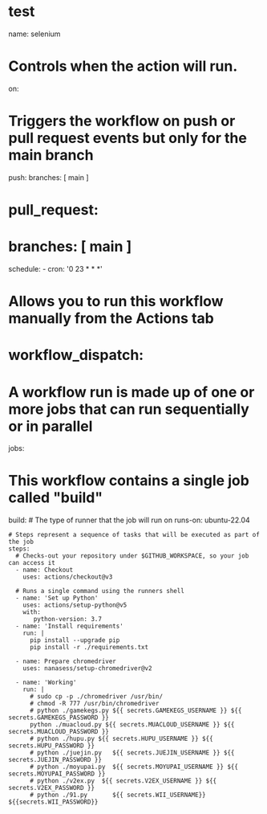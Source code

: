 # test
name: selenium

# Controls when the action will run. 
on:
  # Triggers the workflow on push or pull request events but only for the main branch
  push:
    branches: [ main ]
  # pull_request:
  #   branches: [ main ]
  schedule:
    - cron: '0 23 * * *'
  # Allows you to run this workflow manually from the Actions tab
#  workflow_dispatch:

# A workflow run is made up of one or more jobs that can run sequentially or in parallel
jobs:
  # This workflow contains a single job called "build"
  build:
    # The type of runner that the job will run on
    runs-on: ubuntu-22.04

    # Steps represent a sequence of tasks that will be executed as part of the job
    steps:
      # Checks-out your repository under $GITHUB_WORKSPACE, so your job can access it
      - name: Checkout
        uses: actions/checkout@v3

      # Runs a single command using the runners shell
      - name: 'Set up Python'
        uses: actions/setup-python@v5
        with:
           python-version: 3.7
      - name: 'Install requirements'
        run: |
          pip install --upgrade pip
          pip install -r ./requirements.txt
        
      - name: Prepare chromedriver
        uses: nanasess/setup-chromedriver@v2

      - name: 'Working'
        run: |
          # sudo cp -p ./chromedriver /usr/bin/
          # chmod -R 777 /usr/bin/chromedriver
          # python ./gamekegs.py ${{ secrets.GAMEKEGS_USERNAME }} ${{ secrets.GAMEKEGS_PASSWORD }}
          python ./muacloud.py ${{ secrets.MUACLOUD_USERNAME }} ${{ secrets.MUACLOUD_PASSWORD }}
          # python ./hupu.py ${{ secrets.HUPU_USERNAME }} ${{ secrets.HUPU_PASSWORD }}
          # python ./juejin.py   ${{ secrets.JUEJIN_USERNAME }} ${{ secrets.JUEJIN_PASSWORD }}
          # python ./moyupai.py  ${{ secrets.MOYUPAI_USERNAME }} ${{ secrets.MOYUPAI_PASSWORD }}
          # python ./v2ex.py  ${{ secrets.V2EX_USERNAME }} ${{ secrets.V2EX_PASSWORD }}
          # python ./91.py       ${{ secrets.WII_USERNAME}} ${{secrets.WII_PASSWORD}} 
